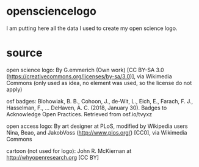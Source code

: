 # opensciencelogo

I am putting here all the data I used to create my open science logo.


# source

open science logo: By G.emmerich (Own work) [CC BY-SA 3.0 (https://creativecommons.org/licenses/by-sa/3.0)], via Wikimedia Commons
(only used as idea, no element was used, so the license do not apply)

osf badges: Blohowiak, B. B., Cohoon, J., de-Wit, L., Eich, E., Farach, F. J., Hasselman, F., … DeHaven, A. C. (2018, January 30). Badges to Acknowledge Open Practices. Retrieved from osf.io/tvyxz 

open access logo: By art designer at PLoS, modified by Wikipedia users Nina, Beao, and JakobVoss (http://www.plos.org/) [CC0], via Wikimedia Commons

cartoon (not used for logo): John R. McKiernan at http://whyopenresearch.org [CC BY]
